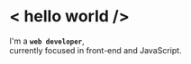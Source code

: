 # < hello world />
I'm a **<code>web developer</code>**,  
currently focused in front-end and JavaScript.
